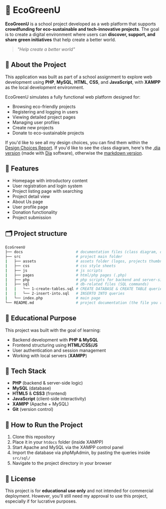 # 🌱 EcoGreenU
**EcoGreenU** is a school project developed as a web platform that supports **crowdfunding for eco-sustainable and tech-innovative projects**. The goal is to create a digital environment where users can **discover, support, and share green initiatives** that help create a better world.

> _"Help create a better world"_


## 📘 About the Project
This application was built as part of a school assignment to explore web development using **PHP**, **MySQL**, **HTML**, **CSS**, and **JavaScript**, with **XAMPP** as the local development environment.

EcoGreenU simulates a fully functional web platform designed for:
- Browsing eco-friendly projects
- Registering and logging in users
- Viewing detailed project pages
- Managing user profiles
- Create new projects
- Donate to eco-sustainable projects

If you'd like to see all my design choices, you can find them within the [Design Choices Report](docs/report.md).
If you'd like to see the class diagram, here's the [.dia version](docs/class-diagram.dia) (made with [Dia](http://dia-installer.de/) software), otherwise the [markdown version](docs/class-diagram.md).


## 🔧 Features
- Homepage with introductory content
- User registration and login system
- Project listing page with searching
- Project detail view
- About Us page
- User profile page
- Donation functionality
- Project submission


## 🗂️ Project structure
```bash
EcoGreenU
├── docs                        # documentation files (class diagram, design choises report, etc.)
├── src                         # project main folder
|   ├── assets                  # assets folder (logos, projects thumbnail, etc.)
|   ├── css                     # css style sheets
|   ├── js                      # js scripts
|   ├── pages                   # html/php pages (.php)
|   ├── php                     # php scripts for backend and server-side logic
|   ├── sql                     # db-related files (SQL commands)
|   |   └── 1-create-tables.sql # CREATE DATABASE & CREATE TABLE queries
|   |   └── 2-insert-into.sql   # INSERTO INTO queries
|   └── index.php               # main page
└── README.md                   # project documentation (the file you reading right now)
```


## 🧠 Educational Purpose
This project was built with the goal of learning:
- Backend development with **PHP & MySQL**
- Frontend structuring using **HTML/CSS/JS**
- User authentication and session management
- Working with local servers (**XAMPP**)


## 🧩 Tech Stack
- **PHP** (backend & server-side logic)
- **MySQL** (database)
- **HTML5** & **CSS3** (frontend)
- **JavaScript** (client-side interactivity)
- **XAMPP** (Apache + MySQL)
- **Git** (version control)


## 🚀 How to Run the Project
1. Clone this repository
2. Place it in your `htdocs` folder (inside XAMPP)
3. Start Apache and MySQL via the XAMPP control panel
4. Import the database via phpMyAdmin, by pasting the queries inside `src/sql/`
5. Navigate to the project directory in your browser


## 📃 License
This project is for **educational use only** and not intended for commercial deployment. However, you'll still need my approval to use this project, especially if for lucrative purposes.